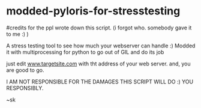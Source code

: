# modded-pyloris-for-stresstesting
#credits for the ppl wrote down this script. (i forgot who. somebody gave it to me :) )



A stress testing tool to see how much your webserver can handle :)
Modded it with multiprocessing for python to go out of GIL and do its job


just edit www.targetsite.com 
with tht address of your web server.
and, you are good to go.



I AM NOT RESPONSIBLE FOR THE DAMAGES THIS SCRIPT WILL DO :) YOU RESPONSIBLY.


~sk
